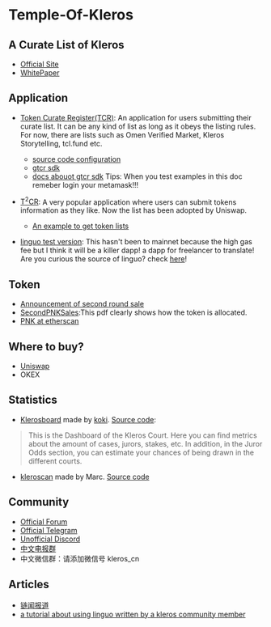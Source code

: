 # Temple-Of-Kleros
A Curate List of Kleros
-------------------------
- [Official Site](https://kleros.io/)
- [WhitePaper](https://kleros.io/static/whitepaper_en-8bd3a0480b45c39899787e17049ded26.pdf)
## Application
- [Token Curate Register(TCR)](https://curate.kleros.io/tcr/0xba0304273a54dfec1fc7f4bccbf4b15519aecf15): 
An application for users submitting their curate list. It can be any kind of list as long as it obeys the listing rules. For now, there are lists such as Omen Verified Market, Kleros Storytelling, tcl.fund etc.
  - [source code configuration](https://github.com/kleros/gtcr/blob/master/netlify.toml)
  - [gtcr sdk](https://github.com/kleros/gtcr-sdk#readme)
  - [docs abouot gtcr sdk](https://gtcr-sdk.readthedocs.io/en/latest/) Tips: When you test examples in this doc remeber login your metamask!!!
  
- [T<sup>2</sup>CR](https://tokens.kleros.io/tokens): 
A very popular application where users can submit tokens information as they like. Now the list has been adopted by Uniswap.
  - [An example to get token lists](https://codesandbox.io/s/t2cr-and-badges-nyqi6?file=/src/index.js)

- [linguo test version](https://linguo-beta.netlify.app/home):
This hasn't been to mainnet because the high gas fee but I think it will be a killer dapp! a dapp for freelancer to translate!
Are you curious the source of linguo?
check [here](https://simpsons.fandom.com/wiki/Linguo)!
## Token
- [Announcement of second round sale](https://forum.kleros.io/t/pnk-minting-and-2nd-token-sale/283)
- [SecondPNKSales](https://github.com/kleros/governance-documents/blob/master/SecondKlerosSale.pdf):This pdf clearly shows how the token is allocated.
- [PNK at etherscan](https://etherscan.io/token/0x93ed3fbe21207ec2e8f2d3c3de6e058cb73bc04d)
## Where to buy?
- [Uniswap](https://app.uniswap.org/#/swap?outputCurrency=0x93ed3fbe21207ec2e8f2d3c3de6e058cb73bc04d)
- OKEX
## Statistics
- [Klerosboard](http://klerosboard.com/) made by [koki](https://www.t.me/kokialgo). [Source code](https://github.com/salgozino/KlerosJurorDashboard/issues): 
> This is the Dashboard of the Kleros Court. Here you can find metrics about the amount of cases, jurors, stakes, etc. In addition, in the Juror Odds section, you can estimate your chances of being drawn in the different courts.

- [kleroscan](http://kleroscan.com/) made by Marc. [Source code](https://github.com/marczeller/Kleros-Monitor-Bot)
## Community
- [Official Forum](https://forum.kleros.io/)
- [Official Telegram](https://t.me/kleros)
- [Unofficial Discord](https://discord.gg/VbTV7XU)
- [中文电报群](https://t.me/Kleros_cn)
- 中文微信群：请添加微信号 kleros_cn
## Articles
- [链闻报道](https://www.chainnews.com/articles/745053917891.htm)
- [a tutorial about using linguo written by a kleros community member](https://steemit.com/kleros/@coinsniperx/new-kleros-dapp-is-almost-ready-to-be-deployed)
